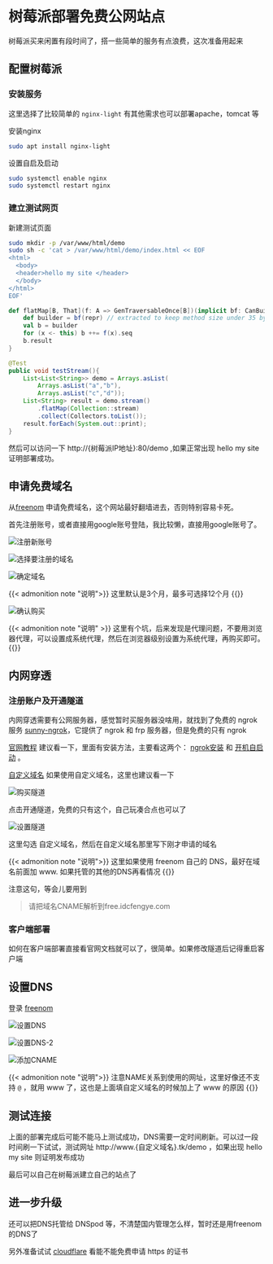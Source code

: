 # 树莓派部署免费公网站点




树莓派买来闲置有段时间了，搭一些简单的服务有点浪费，这次准备用起来

## 配置树莓派

### 安装服务

这里选择了比较简单的 `nginx-light` 有其他需求也可以部署apache，tomcat 等

安装nginx

```bash
sudo apt install nginx-light
```

设置自启及启动

```bash
sudo systemctl enable nginx
sudo systemctl restart nginx
```

### 建立测试网页

新建测试页面

```bash
sudo mkdir -p /var/www/html/demo
sudo sh -c 'cat > /var/www/html/demo/index.html << EOF
<html>
  <body>
  <header>hello my site </header>
  </body>
</html>
EOF'
```

```scala
def flatMap[B, That](f: A => GenTraversableOnce[B])(implicit bf: CanBuildFrom[Repr, B, That]): That = {
    def builder = bf(repr) // extracted to keep method size under 35 bytes, so that it can be JIT-inlined
    val b = builder
    for (x <- this) b ++= f(x).seq
    b.result
}
```

```java
@Test
public void testStream(){
    List<List<String>> demo = Arrays.asList(
        Arrays.asList("a","b"), 
        Arrays.asList("c","d"));
    List<String> result = demo.stream()
        .flatMap(Collection::stream)
        .collect(Collectors.toList());
    result.forEach(System.out::print);
}
```



然后可以访问一下  http://{树莓派IP地址}:80/demo  ,如果正常出现 hello my site 证明部署成功。

## 申请免费域名

从[freenom](https://my.freenom.com/clientarea.php) 申请免费域名，这个网站最好翻墙进去，否则特别容易卡死。

首先注册账号，或者直接用google账号登陆，我比较懒，直接用google账号了。

![注册新账号](01.png)

![选择要注册的域名](02.png)

![确定域名](03.png)

{{< admonition note "说明">}}
这里默认是3个月，最多可选择12个月
{{</admonition >}}

![确认购买](04.png)

{{< admonition note "说明" >}}
这里有个坑，后来发现是代理问题，不要用浏览器代理，可以设置成系统代理，然后在浏览器级别设置为系统代理，再购买即可。
{{</admonition >}}

## 内网穿透

### 注册账户及开通隧道

内网穿透需要有公网服务器，感觉暂时买服务器没啥用，就找到了免费的 ngrok 服务 [sunny-ngrok](https://www.ngrok.cc/)，它提供了 ngrok 和 frp 服务器，但是免费的只有 ngrok

[官网教程](http://www.ngrok.cc/_book/) 建议看一下，里面有安装方法，主要看这两个： [ngrok安装](http://www.ngrok.cc/_book/start/ngrok_linux.html) 和 [开机自启动](http://www.ngrok.cc/_book/start/ngrok_auto.html) 。

[自定义域名](http://www.ngrok.cc/_book/general/hostname.html) 如果使用自定义域名，这里也建议看一下

![购买隧道](05.png)

点击开通隧道，免费的只有这个，自己玩凑合点也可以了

![设置隧道](06.png)

这里勾选 自定义域名，然后在自定义域名那里写下刚才申请的域名

{{< admonition note "说明">}}
这里如果使用 freenom 自己的 DNS，最好在域名前面加 www. 如果托管的其他的DNS再看情况
{{</admonition >}}


注意这句，等会儿要用到

> 请把域名CNAME解析到free.idcfengye.com

### 客户端部署

如何在客户端部署直接看官网文档就可以了，很简单。如果修改隧道后记得重启客户端


## 设置DNS

登录 [freenom](https://my.freenom.com/clientarea.php)

![设置DNS](07.png)

![设置DNS-2](08.png)

![添加CNAME](09.png)

{{< admonition note "说明">}}
注意NAME关系到使用的网址，这里好像还不支持 `@` ，就用 www 了，这也是上面填自定义域名的时候加上了 www 的原因
{{</admonition >}}

## 测试连接

上面的部署完成后可能不能马上测试成功，DNS需要一定时间刷新。可以过一段时间刷一下试试，测试网址 http://www.{自定义域名}.tk/demo ，如果出现 hello my site 则证明发布成功

最后可以自己在树莓派建立自己的站点了

## 进一步升级

还可以把DNS托管给 DNSpod 等，不清楚国内管理怎么样，暂时还是用freenom的DNS了

另外准备试试 [cloudflare](https://dash.cloudflare.com/login) 看能不能免费申请 https 的证书

